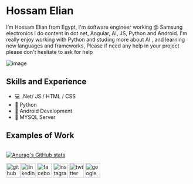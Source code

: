 # Hossam Elian
I’m Hossam Elian from Egypt, I'm software engineer working @ Samsung electronics
I do content in dot net, Angular, AI, JS, Python and Android. 
I'm really enjoy working with Python and studing more about AI , and learning new languages and frameworks,
Please if need any help in your project please don't hesitate to ask for help 

![image](https://user-images.githubusercontent.com/54024372/213879398-184d1299-0eff-469f-82d4-07045b124744.png)

## Skills and Experience 
- 💻 .Net/ JS / HTML / CSS
- 🐍 Python 
- 📱  Android Development
- 💾 MYSQL Server 


## Examples of Work
<img scr="" width="256"/>

[![Anurag's GitHub stats](https://github-readme-stats.vercel.app/api?username=hosamelian)](https://github.com/anuraghazra/github-readme-stats)


[<img src='https://cdn.jsdelivr.net/npm/simple-icons@3.0.1/icons/github.svg' alt='github' height='40'>](https://github.com/HosamElian)[<img src='https://cdn.jsdelivr.net/npm/simple-icons@3.0.1/icons/linkedin.svg' alt='linkedin' height='40'>]([https://www.linkedin.com/in/www.linkedin.com/in/hossam-elian-57b5761a4/](https://www.linkedin.com/in/hossam-elian-57b5761a4)) [<img src='https://cdn.jsdelivr.net/npm/simple-icons@3.0.1/icons/facebook.svg' alt='facebook' height='40'>](https://www.facebook.com/https://www.facebook.com/hosamelan/) [<img src='https://cdn.jsdelivr.net/npm/simple-icons@3.0.1/icons/instagram.svg' alt='instagram' height='40'>](https://www.instagram.com/7ssam19/) [<img src='https://cdn.jsdelivr.net/npm/simple-icons@3.0.1/icons/twitter.svg' alt='twitter' height='40'>](https://twitter.com/https://twitter.com/7samemm/) [<img src='https://cdn.jsdelivr.net/npm/simple-icons@3.0.1/icons/googlemessages.svg' alt='googlemessages' height='40'>](Hossamemm@gmail.com)  

